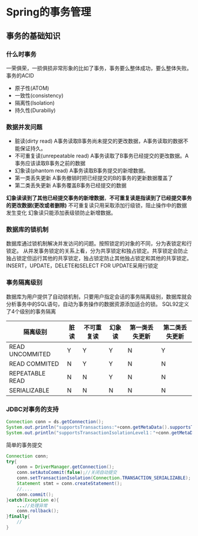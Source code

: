 # Spring的事务管理

## 事务的基础知识

### 什么时事务

一荣俱荣，一损俱损非常形象的比如了事务，事务要么整体成功，要么整体失败。
事务的ACID

+ 原子性(ATOM)
+ 一致性(consistency)
+ 隔离性(Isolation)
+ 持久性(Durabiliy)

### 数据并发问题

+ 脏读(dirty read) A事务读取B事务尚未提交的更改数据，A事务读取的数据不能保证持久。
+ 不可重复读(unrepeatable read) A事务读取了B事务已经提交的更改数据。A事务应该读取B事务之前的数据
+ 幻象读(phantom read) A事务读取B事务提交的新增数据。
+ 第一类丢失更新 A事务撤销时把已经提交的B的事务的更新数据覆盖了
+ 第二类丢失更新 A事务覆盖B事务已经提交的数据

**幻象读读到了其他已经提交事务的新增数据**，**不可重复读是指读到了已经提交事务的更改数据(更改或者删除)**
不可重复读只用采取添加行级锁，阻止操作中的数据发生变化
幻象读只能添加表级锁防止新增数据。

### 数据库的锁机制

数据库通过锁机制解决并发访问的问题。按照锁定的对象的不同，分为表锁定和行锁定。
从并发事务锁定的关系上看，分为共享锁定和独占锁定。共享锁定会防止独占锁定但运行其他的共享锁定，独占锁定防止其他独占锁定和其他的共享锁定。
INSERT，UPDATE，DELETE和SELECT FOR UPDATE采用行锁定

### 事务隔离级别

数据库为用户提供了自动锁机制，只要用户指定会话的事务隔离级别，数据库就会分析事务中的SQL语句，自动为事务操作的数据资源添加适合的锁。
SQL92定义了4个级别的事务隔离

|隔离级别|脏读|不可重复读|幻象读|第一类丢失更新|第二类丢失更新|
|-------|----|---------|------|------------|-------------|
|READ UNCOMMITED|Y|Y|Y|N|Y|
|READ COMMITED|N|Y|Y|N|N|Y|
|REPEATABLE READ|N|N|Y|N|N|
|SERIALIZABLE|N|N|N|N|N|

### JDBC对事务的支持

```java
Connection conn = ds.getConnection();
System.out.println("supportsTransactions:"+conn.getMetaData().supportsTransactions());//显式数据库是否支持事务
System.out.println("supportsTransactionIsolationLevel1："+conn.getMetaData().supportsTransactionIsolationLevel(1));//是否支持事务级别
```

简单的事务提交

```java
Connection conn;
try{
    conn = DriverManager.getConnection();
    conn.setAutoCommit(false);//关闭自动提交
    conn.setTransactionIsolation(Connection.TRANSACTION_SERIALIZABLE);
    Statement stmt = conn.createStatement();
    //....
    conn.commit();
}catch(Exception e){
    ...//处理异常
    conn.rollback();
}finally{
    //
}
```